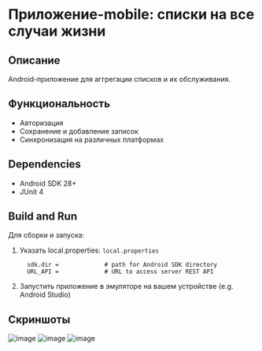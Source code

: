 # Приложение-mobile: списки на все случаи жизни

## Описание
Android-приложение для аггрегации списков и их обслуживания.

## Функциональность
- Авторизация
- Сохранение и добавление записок
- Синхронизация на различных платформах
## Dependencies

- Android SDK 28+
- JUnit 4

## Build and Run

Для сборки и запуска:

1) Указать local.properties:
   `local.properties`
         
         sdk.dir =             # path for Android SDK directory
         URL_API =             # URL to access server REST API
2) Запустить приложение в эмуляторе на вашем устройстве (e.g. Android Studio)
## Скриншоты
![image](https://github.com/user-attachments/assets/70474967-f355-474e-a952-142f09709036)
![image](https://github.com/user-attachments/assets/85edc8ca-d447-4a01-a9ef-d0bd1b2ce7fd)
![image](https://github.com/user-attachments/assets/21bf4c37-d089-4684-9ff1-982d3bfb62ed)

